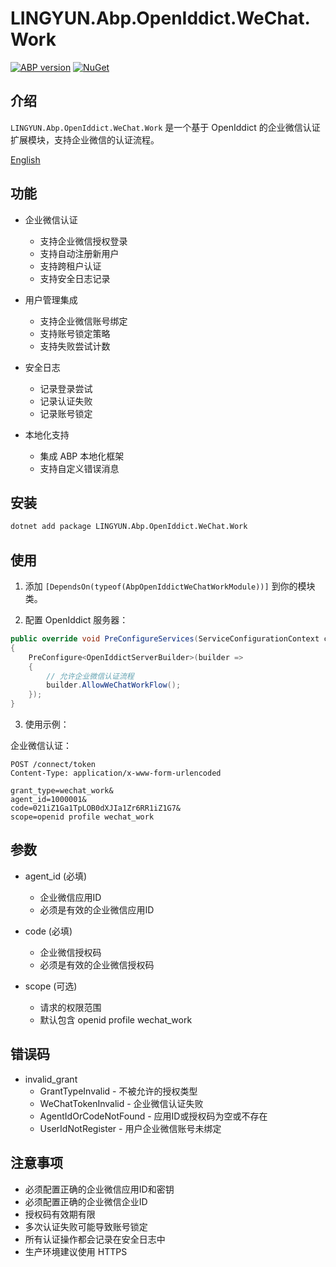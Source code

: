 # LINGYUN.Abp.OpenIddict.WeChat.Work

[![ABP version](https://img.shields.io/badge/dynamic/xml?style=flat-square&color=yellow&label=abp&query=%2F%2FProject%2FPropertyGroup%2FAbpVersion&url=https%3A%2F%2Fraw.githubusercontent.com%2Fcolinin%2Fabp-next-admin%2Fmaster%2Faspnet-core%2Fmodules%2FopenIddict%2FLINGYUN.Abp.OpenIddict.WeChat.Work%2FLINGYUN.Abp.OpenIddict.WeChat.Work.csproj)](https://abp.io)
[![NuGet](https://img.shields.io/nuget/v/LINGYUN.Abp.OpenIddict.WeChat.Work.svg?style=flat-square)](https://www.nuget.org/packages/LINGYUN.Abp.OpenIddict.WeChat.Work)

## 介绍

`LINGYUN.Abp.OpenIddict.WeChat.Work` 是一个基于 OpenIddict 的企业微信认证扩展模块，支持企业微信的认证流程。

[English](./README.EN.md)

## 功能

* 企业微信认证
  * 支持企业微信授权登录
  * 支持自动注册新用户
  * 支持跨租户认证
  * 支持安全日志记录

* 用户管理集成
  * 支持企业微信账号绑定
  * 支持账号锁定策略
  * 支持失败尝试计数

* 安全日志
  * 记录登录尝试
  * 记录认证失败
  * 记录账号锁定

* 本地化支持
  * 集成 ABP 本地化框架
  * 支持自定义错误消息

## 安装

```bash
dotnet add package LINGYUN.Abp.OpenIddict.WeChat.Work
```

## 使用

1. 添加 `[DependsOn(typeof(AbpOpenIddictWeChatWorkModule))]` 到你的模块类。

2. 配置 OpenIddict 服务器：

```csharp
public override void PreConfigureServices(ServiceConfigurationContext context)
{
    PreConfigure<OpenIddictServerBuilder>(builder =>
    {
        // 允许企业微信认证流程
        builder.AllowWeChatWorkFlow();
    });
}
```

3. 使用示例：

企业微信认证：
```http
POST /connect/token
Content-Type: application/x-www-form-urlencoded

grant_type=wechat_work&
agent_id=1000001&
code=021iZ1Ga1TpLOB0dXJIa1Zr6RR1iZ1G7&
scope=openid profile wechat_work
```

## 参数

* agent_id (必填)
  * 企业微信应用ID
  * 必须是有效的企业微信应用ID

* code (必填)
  * 企业微信授权码
  * 必须是有效的企业微信授权码

* scope (可选)
  * 请求的权限范围
  * 默认包含 openid profile wechat_work

## 错误码

* invalid_grant
  * GrantTypeInvalid - 不被允许的授权类型
  * WeChatTokenInvalid - 企业微信认证失败
  * AgentIdOrCodeNotFound - 应用ID或授权码为空或不存在
  * UserIdNotRegister - 用户企业微信账号未绑定

## 注意事项

* 必须配置正确的企业微信应用ID和密钥
* 必须配置正确的企业微信企业ID
* 授权码有效期有限
* 多次认证失败可能导致账号锁定
* 所有认证操作都会记录在安全日志中
* 生产环境建议使用 HTTPS

